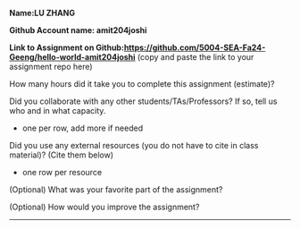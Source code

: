 **Name:LU ZHANG**

**Github Account name: amit204joshi**

**Link to Assignment on Github:https://github.com/5004-SEA-Fa24-Geeng/hello-world-amit204joshi** (copy and paste the link to your assignment repo here)

How many hours did it take you to complete this assignment (estimate)?

Did you collaborate with any other students/TAs/Professors? If so, tell us who and in what
capacity.

* one per row, add more if needed
  
Did you use any external resources (you do not have to cite in class material)? (Cite them below)

* one row per resource


(Optional) What was your favorite part of the assignment?

(Optional) How would you improve the assignment?

---
